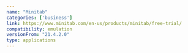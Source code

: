 ```yaml
---
name: "Minitab"
categories: ['business']
link: https://www.minitab.com/en-us/products/minitab/free-trial/
compatibility: emulation
versionFrom: "21.4.2.0"
type: applications
---
```


